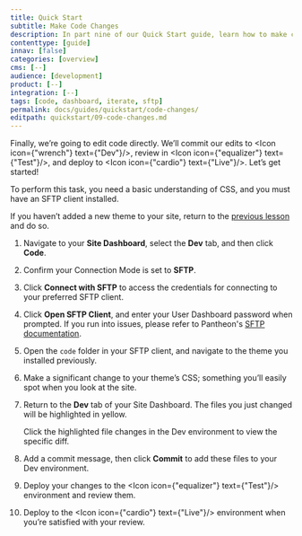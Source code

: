 ```yaml
---
title: Quick Start
subtitle: Make Code Changes
description: In part nine of our Quick Start guide, learn how to make code changes using SFTP.
contenttype: [guide]
innav: [false]
categories: [overview]
cms: [--]
audience: [development]
product: [--]
integration: [--]
tags: [code, dashboard, iterate, sftp]
permalink: docs/guides/quickstart/code-changes/
editpath: quickstart/09-code-changes.md
---
```


Finally, we’re going to edit code directly. We’ll commit our edits to <Icon icon={"wrench"} text={"Dev"}/>, review in <Icon icon={"equalizer"} text={"Test"}/>, and deploy to <Icon icon={"cardio"} text={"Live"}/>. Let’s get started!

 <Alert title="Note"  type="info" >
  To perform this task, you need a basic understanding of CSS, and you must have an SFTP client installed.
</Alert>

If you haven’t added a new theme to your site, return to the [previous lesson](/guides/quickstart/ui-changes) and do so.

1. Navigate to your **Site Dashboard**, select the **Dev** tab, and then click **Code**. 

1. Confirm your Connection Mode is set to **SFTP**.

1. Click **Connect with SFTP** to access the credentials for connecting to your preferred SFTP client.

1. Click **Open SFTP Client**, and enter your User Dashboard password when prompted. If you run into issues, please refer to Pantheon's [SFTP documentation](/guides/sftp/sftp-connection-info).

1. Open the `code` folder in your SFTP client, and navigate to the theme you installed previously.

1. Make a significant change to your theme’s CSS; something you’ll easily spot when you look at the site.

1. Return to the **Dev** tab of your Site Dashboard. The files you just changed will be highlighted in yellow.

    <Alert title="Note"  type="info" >
      Click the highlighted file changes in the Dev environment to
      view the specific diff.
    </Alert>

1. Add a commit message, then click **Commit** to add these files to your Dev environment.

1. Deploy your changes to the <Icon icon={"equalizer"} text={"Test"}/> environment and review them. 

1. Deploy to the <Icon icon={"cardio"} text={"Live"}/> environment when you’re satisfied with your review.